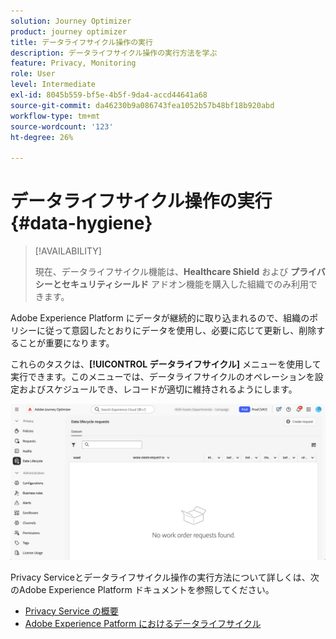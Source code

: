 ```yaml
---
solution: Journey Optimizer
product: journey optimizer
title: データライフサイクル操作の実行
description: データライフサイクル操作の実行方法を学ぶ
feature: Privacy, Monitoring
role: User
level: Intermediate
exl-id: 8045b559-bf5e-4b5f-9da4-accd44641a68
source-git-commit: da46230b9a086743fea1052b57b48bf18b920abd
workflow-type: tm+mt
source-wordcount: '123'
ht-degree: 26%

---
```


# データライフサイクル操作の実行 {#data-hygiene}

>[!AVAILABILITY]
>
>現在、データライフサイクル機能は、**Healthcare Shield** および **プライバシーとセキュリティシールド** アドオン機能を購入した組織でのみ利用できます。

Adobe Experience Platform にデータが継続的に取り込まれるので、組織のポリシーに従って意図したとおりにデータを使用し、必要に応じて更新し、削除することが重要になります。

これらのタスクは、**[!UICONTROL データライフサイクル]** メニューを使用して実行できます。このメニューでは、データライフサイクルのオペレーションを設定およびスケジュールでき、レコードが適切に維持されるようにします。

![](assets/data-hygiene.png)

Privacy Serviceとデータライフサイクル操作の実行方法について詳しくは、次のAdobe Experience Platform ドキュメントを参照してください。

* [Privacy Service の概要](https://experienceleague.adobe.com/docs/experience-platform/privacy/home.html?lang=ja)
* [Adobe Experience Patform におけるデータライフサイクル ](https://experienceleague.adobe.com/docs/experience-platform/hygiene/home.html?lang=ja)
